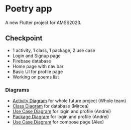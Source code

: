 # Poetry app

A new Flutter project for AMSS2023.

## Checkpoint

- 1 activity, 1 class, 1 package, 2 use case
- Login and Signup page
- Firebase database
- Home page with nav bar
- Basic UI for profile page
- Working on poems list

### Diagrams
- [Activity Diagram](https://github.com/NacuAndrei/Poems_App/blob/main/ActivityDiagram_WholeProject.jpeg) for whole future project (Whole team)
- [Class Diagram](https://github.com/NacuAndrei/Poems_App/blob/main/backend.md) for database (Mircea)
- [Use Case Diagram](https://github.com/NacuAndrei/Poems_App/blob/main/Login%26Profile_UseCase.png) for login and profile (Andrei)
- [Package Diagram](https://github.com/NacuAndrei/Poems_App/blob/main/Login%26Profile_Package.png) for login and profile (Andrei)
- [Use Case Diagram](https://github.com/NacuAndrei/Poems_App/blob/main/Compose%20poem%20use%20case%20diagram.png) for compose page (Alex)
